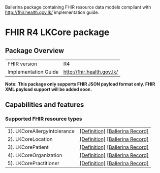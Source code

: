 Ballerina package containing FHIR resource data models
compliant with http://fhir.health.gov.lk/ implementation guide.

# FHIR R4 LKCore package

## Package Overview

|                      |                      |
|----------------------|----------------------|
| FHIR version         | R4                   |
| Implementation Guide | http://fhir.health.gov.lk/               |


**Note:**
**This package only supports FHIR JSON payload format only. FHIR XML payload support will be added soon.**

## Capabilities and features

### Supported FHIR resource types

|                  |                                             |
|------------------|---------------------------------------------|
| 1). LKCoreAllergyIntolerance | [[Definition]][s1] [[Ballerina Record]][m1] |
| 2). LKCoreLocation | [[Definition]][s2] [[Ballerina Record]][m2] |
| 3). LKCorePatient | [[Definition]][s3] [[Ballerina Record]][m3] |
| 4). LKCoreOrganization | [[Definition]][s4] [[Ballerina Record]][m4] |
| 5). LKCorePractitioner | [[Definition]][s5] [[Ballerina Record]][m5] |

[m1]: https://lib.ballerina.io/ballerinax/health.fhir.r4.lkcore010/1.1.0#LKCoreAllergyIntolerance
[m2]: https://lib.ballerina.io/ballerinax/health.fhir.r4.lkcore010/1.1.0#LKCoreLocation
[m3]: https://lib.ballerina.io/ballerinax/health.fhir.r4.lkcore010/1.1.0#LKCorePatient
[m4]: https://lib.ballerina.io/ballerinax/health.fhir.r4.lkcore010/1.1.0#LKCoreOrganization
[m5]: https://lib.ballerina.io/ballerinax/health.fhir.r4.lkcore010/1.1.0#LKCorePractitioner

[s1]: http://fhir.health.gov.lk/StructureDefinition/lk-core-allergy-intolerance
[s2]: http://fhir.health.gov.lk/StructureDefinition/lk-core-location
[s3]: http://fhir.health.gov.lk/StructureDefinition/lk-core-patient-profile
[s4]: http://fhir.health.gov.lk/StructureDefinition/lk-core-organization
[s5]: http://fhir.health.gov.lk/StructureDefinition/lk-core-practitioner
